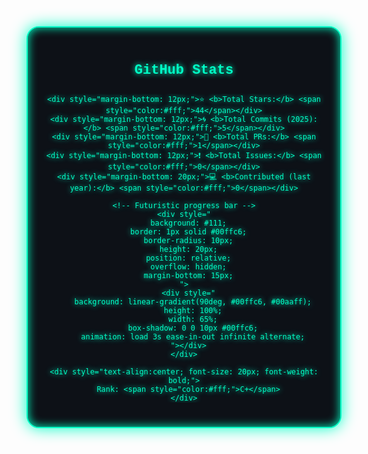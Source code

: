 <div align="center">
  <div style="
    background: #0d1117;
    border: 2px solid #00ffc6;
    border-radius: 20px;
    box-shadow: 0 0 25px #00ffc6, inset 0 0 15px #00ffc6;
    width: 450px;
    padding: 25px;
    color: #00ffc6;
    font-family: 'Consolas', 'Courier New', monospace;
    text-shadow: 0 0 8px #00ffc6;
  ">
    <h2 style="text-align:center; margin-bottom: 25px; font-size: 22px;">
      GitHub Stats
    </h2>

    <div style="margin-bottom: 12px;">⭐ <b>Total Stars:</b> <span style="color:#fff;">44</span></div>
    <div style="margin-bottom: 12px;">🌀 <b>Total Commits (2025):</b> <span style="color:#fff;">5</span></div>
    <div style="margin-bottom: 12px;">🔀 <b>Total PRs:</b> <span style="color:#fff;">1</span></div>
    <div style="margin-bottom: 12px;">❗ <b>Total Issues:</b> <span style="color:#fff;">0</span></div>
    <div style="margin-bottom: 20px;">💻 <b>Contributed (last year):</b> <span style="color:#fff;">0</span></div>

    <!-- Futuristic progress bar -->
    <div style="
      background: #111;
      border: 1px solid #00ffc6;
      border-radius: 10px;
      height: 20px;
      position: relative;
      overflow: hidden;
      margin-bottom: 15px;
    ">
      <div style="
        background: linear-gradient(90deg, #00ffc6, #00aaff);
        height: 100%;
        width: 65%;
        box-shadow: 0 0 10px #00ffc6;
        animation: load 3s ease-in-out infinite alternate;
      "></div>
    </div>

    <div style="text-align:center; font-size: 20px; font-weight: bold;">
      Rank: <span style="color:#fff;">C+</span>
    </div>
  </div>
</div>
